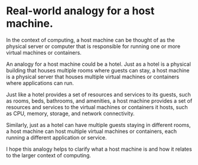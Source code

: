# Real-world analogy for a host machine.

In the context of computing, a host machine can be thought of as the physical server or computer that is responsible for running one or more virtual machines or containers.

An analogy for a host machine could be a hotel. Just as a hotel is a physical building that houses multiple rooms where guests can stay, a host machine is a physical server that houses multiple virtual machines or containers where applications can run.

Just like a hotel provides a set of resources and services to its guests, such as rooms, beds, bathrooms, and amenities, a host machine provides a set of resources and services to the virtual machines or containers it hosts, such as CPU, memory, storage, and network connectivity.

Similarly, just as a hotel can have multiple guests staying in different rooms, a host machine can host multiple virtual machines or containers, each running a different application or service.

I hope this analogy helps to clarify what a host machine is and how it relates to the larger context of computing.